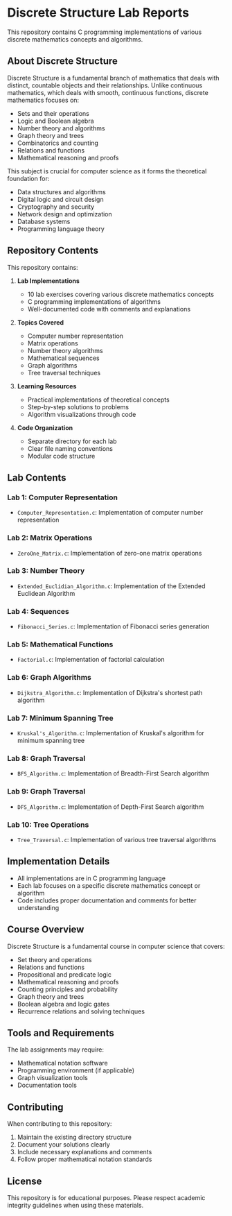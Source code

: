 # Discrete Structure Lab Reports

This repository contains C programming implementations of various discrete mathematics concepts and algorithms.

## About Discrete Structure

Discrete Structure is a fundamental branch of mathematics that deals with distinct, countable objects and their relationships. Unlike continuous mathematics, which deals with smooth, continuous functions, discrete mathematics focuses on:

- Sets and their operations
- Logic and Boolean algebra
- Number theory and algorithms
- Graph theory and trees
- Combinatorics and counting
- Relations and functions
- Mathematical reasoning and proofs

This subject is crucial for computer science as it forms the theoretical foundation for:
- Data structures and algorithms
- Digital logic and circuit design
- Cryptography and security
- Network design and optimization
- Database systems
- Programming language theory

## Repository Contents

This repository contains:

1. **Lab Implementations**
   - 10 lab exercises covering various discrete mathematics concepts
   - C programming implementations of algorithms
   - Well-documented code with comments and explanations

2. **Topics Covered**
   - Computer number representation
   - Matrix operations
   - Number theory algorithms
   - Mathematical sequences
   - Graph algorithms
   - Tree traversal techniques

3. **Learning Resources**
   - Practical implementations of theoretical concepts
   - Step-by-step solutions to problems
   - Algorithm visualizations through code

4. **Code Organization**
   - Separate directory for each lab
   - Clear file naming conventions
   - Modular code structure

## Lab Contents

### Lab 1: Computer Representation
- `Computer_Representation.c`: Implementation of computer number representation

### Lab 2: Matrix Operations
- `ZeroOne_Matrix.c`: Implementation of zero-one matrix operations

### Lab 3: Number Theory
- `Extended_Euclidian_Algorithm.c`: Implementation of the Extended Euclidean Algorithm

### Lab 4: Sequences
- `Fibonacci_Series.c`: Implementation of Fibonacci series generation

### Lab 5: Mathematical Functions
- `Factorial.c`: Implementation of factorial calculation

### Lab 6: Graph Algorithms
- `Dijkstra_Algorithm.c`: Implementation of Dijkstra's shortest path algorithm

### Lab 7: Minimum Spanning Tree
- `Kruskal's_Algorithm.c`: Implementation of Kruskal's algorithm for minimum spanning tree

### Lab 8: Graph Traversal
- `BFS_Algorithm.c`: Implementation of Breadth-First Search algorithm

### Lab 9: Graph Traversal
- `DFS_Algorithm.c`: Implementation of Depth-First Search algorithm

### Lab 10: Tree Operations
- `Tree_Traversal.c`: Implementation of various tree traversal algorithms

## Implementation Details
- All implementations are in C programming language
- Each lab focuses on a specific discrete mathematics concept or algorithm
- Code includes proper documentation and comments for better understanding

## Course Overview

Discrete Structure is a fundamental course in computer science that covers:
- Set theory and operations
- Relations and functions
- Propositional and predicate logic
- Mathematical reasoning and proofs
- Counting principles and probability
- Graph theory and trees
- Boolean algebra and logic gates
- Recurrence relations and solving techniques

## Tools and Requirements

The lab assignments may require:
- Mathematical notation software
- Programming environment (if applicable)
- Graph visualization tools
- Documentation tools

## Contributing

When contributing to this repository:
1. Maintain the existing directory structure
2. Document your solutions clearly
3. Include necessary explanations and comments
4. Follow proper mathematical notation standards

## License

This repository is for educational purposes. Please respect academic integrity guidelines when using these materials.
